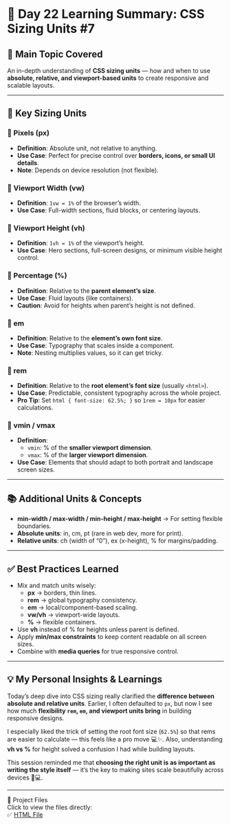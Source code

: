 # 📏 Day 22 Learning Summary: CSS Sizing Units  #7

## 🌟 Main Topic Covered  
An in-depth understanding of **CSS sizing units** — how and when to use **absolute, relative, and viewport-based units** to create responsive and scalable layouts.  

---

## 🔑 Key Sizing Units  

### 📌 Pixels (px)  
- **Definition**: Absolute unit, not relative to anything.  
- **Use Case**: Perfect for precise control over **borders, icons, or small UI details**.  
- **Note**: Depends on device resolution (not flexible).  

### 📌 Viewport Width (vw)  
- **Definition**: `1vw = 1%` of the browser’s width.  
- **Use Case**: Full-width sections, fluid blocks, or centering layouts.  

### 📌 Viewport Height (vh)  
- **Definition**: `1vh = 1%` of the viewport’s height.  
- **Use Case**: Hero sections, full-screen designs, or minimum visible height control.  

### 📌 Percentage (%)  
- **Definition**: Relative to the **parent element’s size**.  
- **Use Case**: Fluid layouts (like containers).  
- **Caution**: Avoid for heights when parent’s height is not defined.  

### 📌 em  
- **Definition**: Relative to the **element’s own font size**.  
- **Use Case**: Typography that scales inside a component.  
- **Note**: Nesting multiplies values, so it can get tricky.  

### 📌 rem  
- **Definition**: Relative to the **root element’s font size** (usually `<html>`).  
- **Use Case**: Predictable, consistent typography across the whole project.  
- **Pro Tip**: Set `html { font-size: 62.5%; }` so `1rem = 10px` for easier calculations.  

### 📌 vmin / vmax  
- **Definition**:  
  - `vmin`: % of the **smaller viewport dimension**.  
  - `vmax`: % of the **larger viewport dimension**.  
- **Use Case**: Elements that should adapt to both portrait and landscape screen sizes.  

---

## 📚 Additional Units & Concepts  
- **min-width / max-width / min-height / max-height** → For setting flexible boundaries.  
- **Absolute units**: in, cm, pt (rare in web dev, more for print).  
- **Relative units**: ch (width of “0”), ex (x-height), % for margins/padding.  

---

## ✅ Best Practices Learned  
- Mix and match units wisely:
  - **px** → borders, thin lines.  
  - **rem** → global typography consistency.  
  - **em** → local/component-based scaling.  
  - **vw/vh** → viewport-wide layouts.  
  - **%** → flexible containers.  
- Use **vh** instead of % for heights unless parent is defined.  
- Apply **min/max constraints** to keep content readable on all screen sizes.  
- Combine with **media queries** for true responsive control.  

---

## 💡 My Personal Insights & Learnings  
Today’s deep dive into CSS sizing really clarified the **difference between absolute and relative units**. Earlier, I often defaulted to `px`, but now I see how much **flexibility `rem`, `em`, and viewport units bring** in building responsive designs.  

I especially liked the trick of setting the root font size (`62.5%`) so that rems are easier to calculate — this feels like a pro move 💻✨. Also, understanding **vh vs %** for height solved a confusion I had while building layouts.  

This session reminded me that **choosing the right unit is as important as writing the style itself** — it’s the key to making sites scale beautifully across devices 📱💻.  

---

📂 Project Files  
Click to view the files directly:  
✅ [HTML File](./index.html) 


